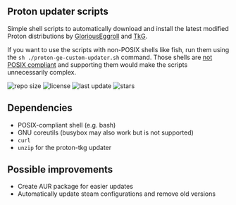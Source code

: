 ## Proton updater scripts

Simple shell scripts to automatically download and install the latest modified Proton distributions by [GloriousEggroll](https://github.com/GloriousEggroll/proton-ge-custom) and [TkG](https://github.com/Frogging-Family/wine-tkg-git).

If you want to use the scripts with non-POSIX shells like fish, run them using the `sh ./proton-ge-custom-updater.sh` command. Those shells are [not POSIX compliant](https://stackoverflow.com/a/48735565) and supporting them would make the scripts unnecessarily complex.

![repo size](https://img.shields.io/github/repo-size/p-mng/proton-ge-custom-updater?style=for-the-badge) ![license](https://img.shields.io/github/license/p-mng/proton-ge-custom-updater?style=for-the-badge) ![last update](https://img.shields.io/github/last-commit/p-mng/proton-ge-custom-updater?style=for-the-badge) ![stars](https://img.shields.io/github/stars/p-mng/proton-ge-custom-updater?style=for-the-badge&logo=github)

## Dependencies

- POSIX-compliant shell (e.g. bash)
- GNU coreutils (busybox may also work but is not supported)
- `curl`
- `unzip` for the proton-tkg updater

## Possible improvements

- Create AUR package for easier updates
- Automatically update steam configurations and remove old versions
